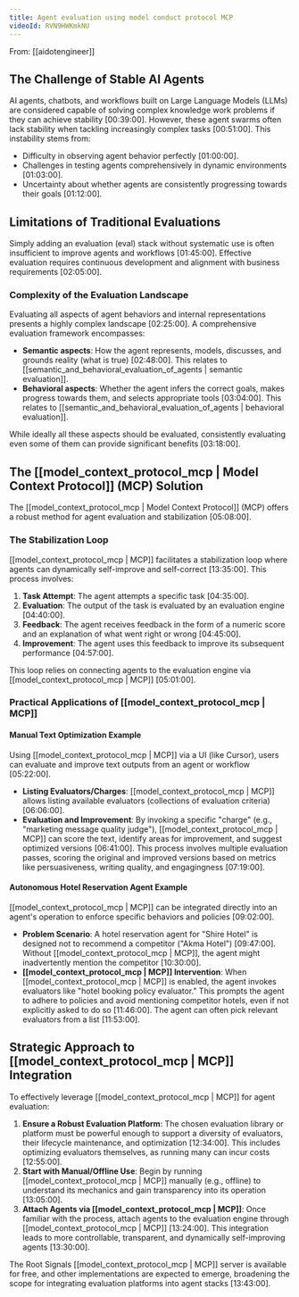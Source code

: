 ```yaml
---
title: Agent evaluation using model conduct protocol MCP
videoId: RVN9HWKmkNU
---
```


From: [[aidotengineer]] <br/> 

## The Challenge of Stable AI Agents

AI agents, chatbots, and workflows built on Large Language Models (LLMs) are considered capable of solving complex knowledge work problems if they can achieve stability <a class="yt-timestamp" data-t="00:39:00">[00:39:00]</a>. However, these agent swarms often lack stability when tackling increasingly complex tasks <a class="yt-timestamp" data-t="00:51:00">[00:51:00]</a>. This instability stems from:
*   Difficulty in observing agent behavior perfectly <a class="yt-timestamp" data-t="01:00:00">[01:00:00]</a>.
*   Challenges in testing agents comprehensively in dynamic environments <a class="yt-timestamp" data-t="01:03:00">[01:03:00]</a>.
*   Uncertainty about whether agents are consistently progressing towards their goals <a class="yt-timestamp" data-t="01:12:00">[01:12:00]</a>.

## Limitations of Traditional Evaluations

Simply adding an evaluation (eval) stack without systematic use is often insufficient to improve agents and workflows <a class="yt-timestamp" data-t="01:45:00">[01:45:00]</a>. Effective evaluation requires continuous development and alignment with business requirements <a class="yt-timestamp" data-t="02:05:00">[02:05:00]</a>.

### Complexity of the Evaluation Landscape
Evaluating all aspects of agent behaviors and internal representations presents a highly complex landscape <a class="yt-timestamp" data-t="02:25:00">[02:25:00]</a>. A comprehensive evaluation framework encompasses:
*   **Semantic aspects**: How the agent represents, models, discusses, and grounds reality (what is true) <a class="yt-timestamp" data-t="02:48:00">[02:48:00]</a>. This relates to [[semantic_and_behavioral_evaluation_of_agents | semantic evaluation]].
*   **Behavioral aspects**: Whether the agent infers the correct goals, makes progress towards them, and selects appropriate tools <a class="yt-timestamp" data-t="03:04:00">[03:04:00]</a>. This relates to [[semantic_and_behavioral_evaluation_of_agents | behavioral evaluation]].

While ideally all these aspects should be evaluated, consistently evaluating even some of them can provide significant benefits <a class="yt-timestamp" data-t="03:18:00">[03:18:00]</a>.

## The [[model_context_protocol_mcp | Model Context Protocol]] (MCP) Solution

The [[model_context_protocol_mcp | Model Context Protocol]] (MCP) offers a robust method for agent evaluation and stabilization <a class="yt-timestamp" data-t="05:08:00">[05:08:00]</a>.

### The Stabilization Loop
[[model_context_protocol_mcp | MCP]] facilitates a stabilization loop where agents can dynamically self-improve and self-correct <a class="yt-timestamp" data-t="13:35:00">[13:35:00]</a>. This process involves:
1.  **Task Attempt**: The agent attempts a specific task <a class="yt-timestamp" data-t="04:35:00">[04:35:00]</a>.
2.  **Evaluation**: The output of the task is evaluated by an evaluation engine <a class="yt-timestamp" data-t="04:40:00">[04:40:00]</a>.
3.  **Feedback**: The agent receives feedback in the form of a numeric score and an explanation of what went right or wrong <a class="yt-timestamp" data-t="04:45:00">[04:45:00]</a>.
4.  **Improvement**: The agent uses this feedback to improve its subsequent performance <a class="yt-timestamp" data-t="04:57:00">[04:57:00]</a>.

This loop relies on connecting agents to the evaluation engine via [[model_context_protocol_mcp | MCP]] <a class="yt-timestamp" data-t="05:01:00">[05:01:00]</a>.

### Practical Applications of [[model_context_protocol_mcp | MCP]]

#### Manual Text Optimization Example
Using [[model_context_protocol_mcp | MCP]] via a UI (like Cursor), users can evaluate and improve text outputs from an agent or workflow <a class="yt-timestamp" data-t="05:22:00">[05:22:00]</a>.
*   **Listing Evaluators/Charges**: [[model_context_protocol_mcp | MCP]] allows listing available evaluators (collections of evaluation criteria) <a class="yt-timestamp" data-t="06:06:00">[06:06:00]</a>.
*   **Evaluation and Improvement**: By invoking a specific "charge" (e.g., "marketing message quality judge"), [[model_context_protocol_mcp | MCP]] can score the text, identify areas for improvement, and suggest optimized versions <a class="yt-timestamp" data-t="06:41:00">[06:41:00]</a>. This process involves multiple evaluation passes, scoring the original and improved versions based on metrics like persuasiveness, writing quality, and engagingness <a class="yt-timestamp" data-t="07:19:00">[07:19:00]</a>.

#### Autonomous Hotel Reservation Agent Example
[[model_context_protocol_mcp | MCP]] can be integrated directly into an agent's operation to enforce specific behaviors and policies <a class="yt-timestamp" data-t="09:02:00">[09:02:00]</a>.
*   **Problem Scenario**: A hotel reservation agent for "Shire Hotel" is designed not to recommend a competitor ("Akma Hotel") <a class="yt-timestamp" data-t="09:47:00">[09:47:00]</a>. Without [[model_context_protocol_mcp | MCP]], the agent might inadvertently mention the competitor <a class="yt-timestamp" data-t="10:30:00">[10:30:00]</a>.
*   **[[model_context_protocol_mcp | MCP]] Intervention**: When [[model_context_protocol_mcp | MCP]] is enabled, the agent invokes evaluators like "hotel booking policy evaluator." This prompts the agent to adhere to policies and avoid mentioning competitor hotels, even if not explicitly asked to do so <a class="yt-timestamp" data-t="11:46:00">[11:46:00]</a>. The agent can often pick relevant evaluators from a list <a class="yt-timestamp" data-t="11:53:00">[11:53:00]</a>.

## Strategic Approach to [[model_context_protocol_mcp | MCP]] Integration

To effectively leverage [[model_context_protocol_mcp | MCP]] for agent evaluation:
1.  **Ensure a Robust Evaluation Platform**: The chosen evaluation library or platform must be powerful enough to support a diversity of evaluators, their lifecycle maintenance, and optimization <a class="yt-timestamp" data-t="12:34:00">[12:34:00]</a>. This includes optimizing evaluators themselves, as running many can incur costs <a class="yt-timestamp" data-t="12:55:00">[12:55:00]</a>.
2.  **Start with Manual/Offline Use**: Begin by running [[model_context_protocol_mcp | MCP]] manually (e.g., offline) to understand its mechanics and gain transparency into its operation <a class="yt-timestamp" data-t="13:05:00">[13:05:00]</a>.
3.  **Attach Agents via [[model_context_protocol_mcp | MCP]]**: Once familiar with the process, attach agents to the evaluation engine through [[model_context_protocol_mcp | MCP]] <a class="yt-timestamp" data-t="13:24:00">[13:24:00]</a>. This integration leads to more controllable, transparent, and dynamically self-improving agents <a class="yt-timestamp" data-t="13:30:00">[13:30:00]</a>.

The Root Signals [[model_context_protocol_mcp | MCP]] server is available for free, and other implementations are expected to emerge, broadening the scope for integrating evaluation platforms into agent stacks <a class="yt-timestamp" data-t="13:43:00">[13:43:00]</a>.